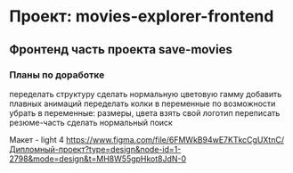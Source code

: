 # Проект: movies-explorer-frontend

## Фронтенд часть проекта save-movies

### Планы по доработке

переделать структуру
сделать нормальную цветовую гамму
добавить плавных анимаций
переделать колки в переменные по возможности
убрать в переменные: размеры, цвета
взять свой логотип
переписать  резюме-часть
сделать нормальный поиск




Макет - light 4
https://www.figma.com/file/6FMWkB94wE7KTkcCgUXtnC/Дипломный-проект?type=design&node-id=1-2798&mode=design&t=MH8W55gpHkot8JdN-0
